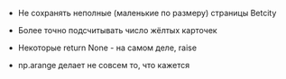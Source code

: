 * Не сохранять неполные (маленькие по размеру) страницы Betcity
* Более точно подсчитывать число жёлтых карточек

* Некоторые return None - на самом деле, raise
* np.arange делает не совсем то, что кажется
